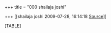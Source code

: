 +++
title = "000 shailaja joshi"

+++
[[shailaja joshi	2009-07-28, 16:14:18 [Source](https://groups.google.com/g/bvparishat/c/QMDZcDXjLcE)]]



[TABLE]

  

